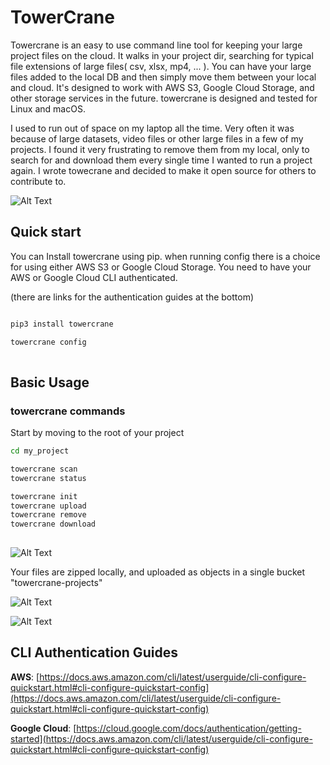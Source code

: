 # TowerCrane

Towercrane is an easy to use command line tool for keeping your large project files on the cloud. It walks in your project dir, searching for typical file extensions of large files( csv, xlsx, mp4, ... ). You can have your large files added to the local DB and then simply move them between your local and cloud. It's designed to work with AWS S3, Google Cloud Storage, and other storage services in the future. towercrane is designed and tested for Linux and macOS.

I used to run out of space on my laptop all the time. Very often it was because of large datasets, video files or other large files in a few of my projects. I found it very frustrating to remove them from my local, only to search for and download them every single time I wanted to run a project again. I wrote towecrane and decided to make it open source for others to contribute to.

![Alt Text](https://github.com/ashtianicode/towercrane/blob/master/docs/images/lifecycle.png)

## Quick start

You can Install towercrane using pip. when running config there is a choice for using either AWS S3 or Google Cloud Storage. You need to have your AWS or Google Cloud CLI authenticated. 

(there are links for the authentication guides at the bottom)

```bash

pip3 install towercrane

towercrane config 
  
 ```


## Basic Usage

### towercrane commands
Start by moving to the root of your project
```bash
cd my_project

towercrane scan 
towercrane status

towercrane init 
towercrane upload 
towercrane remove 
towercrane download
  
```

![Alt Text](https://github.com/ashtianicode/towercrane/blob/master/docs/images/towercrane.gif)

Your files are zipped locally, and uploaded as objects in a single bucket "towercrane-projects"

![Alt Text](https://github.com/ashtianicode/towercrane/blob/master/docs/images/aws.png)

![Alt Text](https://github.com/ashtianicode/towercrane/blob/master/docs/images/gcloud.png)

## CLI Authentication Guides

**AWS**: [https://docs.aws.amazon.com/cli/latest/userguide/cli-configure-quickstart.html#cli-configure-quickstart-config](https://docs.aws.amazon.com/cli/latest/userguide/cli-configure-quickstart.html#cli-configure-quickstart-config)

**Google Cloud**: [https://cloud.google.com/docs/authentication/getting-started](https://docs.aws.amazon.com/cli/latest/userguide/cli-configure-quickstart.html#cli-configure-quickstart-config)

